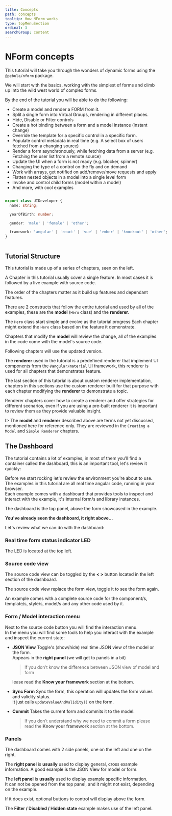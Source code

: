 ```yaml
---
title: Concepts
path: concepts
tooltip: How NForm works
type: topMenuSection
ordinal: 3
searchGroup: content
---
```

# NForm concepts

This tutorial will take you through the wonders of dynamic forms using the `@pebula/nform` package.

We will start with the basics, working with the simplest of forms and climb up into the wild west world of complex forms.

By the end of the tutorial you will be able to do the following:

- Create a model and render a FORM from it.
- Split a single form into Virtual Groups, rendering in different places.
- Hide, Disable or Filter controls
- Create a hot binding between a form and a model instance (instant change)
- Override the template for a specific control in a specific form.
- Populate control metadata in real time (e.g. A select box of users fetched from a changing source) 
- Render a form asynchronously, while fetching data from a server (e.g. Fetching the user list from a remote source)
- Update the UI when a form is not ready (e.g. blocker, spinner)
- Changing the type of a control on the fly and on demand
- Work with arrays, get notified on add/remove/move requests and apply
- Flatten nested objects in a model into a single level form  
- Invoke and control child forms (model within a model)
- And more, with cool examples

<div fxLayout fxLayoutAlign="center center" fxLayoutWrap="wrap">

<div style="display: flex">
  <div style="flex: 1 1 auto">

```typescript
export class UIDeveloper {
  name: string;

  yearOfBirth: number;

  gender: 'male' | 'female' | 'other';

  framework: 'angular' | 'react' | 'vue' | 'ember' | 'knockout' | 'other';
}
```

  </div>

  <div style="flex: 1 1 auto">
    <div pbl-example-view="pbl-guide-intro-example" noToolbar></div>
  </div>
</div>

<!-- <mat-icon style="font-size:` 48px">compare_arrows</mat-icon> -->

## Tutorial Structure

This tutorial is made up of a series of chapters, seen on the left.

A Chapter in this tutorial usually cover a single feature. In most cases it is followed by a live example with source code.

The order of the chapters matter as it build up features and dependant features.

There are 2 constructs that follow the entire tutorial and used by all
of the examples, these are the **model** (`Hero` class) and the
**renderer**.

The `Hero` class start simple and evolve as the tutorial progress
Each chapter might extend the `Hero` class  based on the feature it demonstrate.

Chapters that modify the **model** will review the change, all of the
examples in the code come with the model's source code.

Following chapters will use the updated version.

The **renderer** used in the tutorial is a predefined renderer that
implement UI components from the `@angular/material` UI framework, this
renderer is used for all chapters that demonstrates feature.

The last section of this tutorial is about custom renderer
implementation, chapters in this sections use the custom renderer
built for that purpose with each chapter modifying the **renderer** to
demonstrate a topic.

Renderer chapters cover how to create a renderer and offer strategies
for different scenarios, even if you are using a pre-built renderer it
is important to review them as they provide valuable insight.

I> The **model** and **renderer** described above are terms not yet discussed, mentioned here for reference only.
They are reviewed in the `Creating a Model` and `Simple Renderer` chapters.

## The Dashboard

The tutorial contains a lot of examples, in most of them you'll find a
container called the dashboard, this is an important tool, let's review
it quickly:

<div pbl-example-view="pbl-guide-intro-example"></div>

Before we start rocking let's review the environment you're about to use.  
The examples in this tutorial are all real time angular code, running
in your browser.  
Each example comes with a dashboard that provides tools to inspect and
interact with the example, it's internal form/s and library instances.  

The dashboard is the top panel, above the form showcased in the example.

**You've already seen the dashboard, it right above...**

Let's review what we can do with the dashboard:

### Real time form status indicator LED

The LED is located at the top left.

<div pbl-app-content-chunk="pbl-led-legend-chunk"></div>

### Source code view

The source code view can be toggled by the **< >** button located in
the left section of the dashboard.  

The source code view replace the form view, toggle it to see the form again.  

An example comes with a complete source code for the component/s, template/s,
style/s, model/s and any other code used by it.

### Form / Model interaction menu

Next to the source code button you will find the interaction menu.  
In the menu you will find some tools to help you interact with the
example and inspect the current state:

- **JSON View**
  Toggle's (show/hide) real time JSON view of the model or the form.  
  Appears in the **right panel** (we will get to panels in a bit)
  > If you don't know the difference between JSON view of model and form

  lease read the **Know your framework** section at the bottom.

- **Sync Form**
  Sync the form, this operation will updates the form values and validity status.  
  It just calls `updateValueAndValidity()` on the form.

- **Commit**
  Takes the current form and commits it to the model.
  > If you don't understand why we need to commit a form please read
  the **Know your framework** section at the bottom.

### Panels

The dashboard comes with 2 side panels, one on the left and one on the right.
  
The **right panel** is **usually** used to display general, cross example
information. A good example is the JSON View for model or form.

The **left panel** is **usually** used to display example specific information.  
It can not be opened from the top panel, and it might not exist, depending on the example.  

If it does exist, optional buttons to control will display above the form.

The **Filter / Disabled / Hidden state** example makes use of the left panel.
